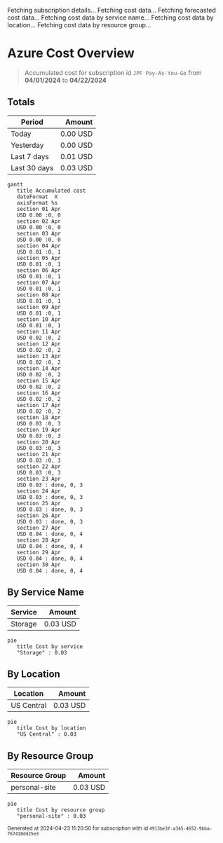 Fetching subscription details...
Fetching cost data...
Fetching forecasted cost data...
Fetching cost data by service name...
Fetching cost data by location...
Fetching cost data by resource group...
# Azure Cost Overview

> Accumulated cost for subscription id `JPF Pay-As-You-Go` from **04/01/2024** to **04/22/2024**

## Totals

|Period|Amount|
|---|---:|
|Today|0.00 USD|
|Yesterday|0.00 USD|
|Last 7 days|0.01 USD|
|Last 30 days|0.03 USD|

```mermaid
gantt
   title Accumulated cost
   dateFormat  X
   axisFormat %s
   section 01 Apr
   USD 0.00 :0, 0
   section 02 Apr
   USD 0.00 :0, 0
   section 03 Apr
   USD 0.00 :0, 0
   section 04 Apr
   USD 0.01 :0, 1
   section 05 Apr
   USD 0.01 :0, 1
   section 06 Apr
   USD 0.01 :0, 1
   section 07 Apr
   USD 0.01 :0, 1
   section 08 Apr
   USD 0.01 :0, 1
   section 09 Apr
   USD 0.01 :0, 1
   section 10 Apr
   USD 0.01 :0, 1
   section 11 Apr
   USD 0.02 :0, 2
   section 12 Apr
   USD 0.02 :0, 2
   section 13 Apr
   USD 0.02 :0, 2
   section 14 Apr
   USD 0.02 :0, 2
   section 15 Apr
   USD 0.02 :0, 2
   section 16 Apr
   USD 0.02 :0, 2
   section 17 Apr
   USD 0.02 :0, 2
   section 18 Apr
   USD 0.03 :0, 3
   section 19 Apr
   USD 0.03 :0, 3
   section 20 Apr
   USD 0.03 :0, 3
   section 21 Apr
   USD 0.03 :0, 3
   section 22 Apr
   USD 0.03 :0, 3
   section 23 Apr
   USD 0.03 : done, 0, 3
   section 24 Apr
   USD 0.03 : done, 0, 3
   section 25 Apr
   USD 0.03 : done, 0, 3
   section 26 Apr
   USD 0.03 : done, 0, 3
   section 27 Apr
   USD 0.04 : done, 0, 4
   section 28 Apr
   USD 0.04 : done, 0, 4
   section 29 Apr
   USD 0.04 : done, 0, 4
   section 30 Apr
   USD 0.04 : done, 0, 4
```

## By Service Name

|Service|Amount|
|---|---:|
|Storage|0.03 USD|

```mermaid
pie
   title Cost by service
   "Storage" : 0.03
```

## By Location

|Location|Amount|
|---|---:|
|US Central|0.03 USD|

```mermaid
pie
   title Cost by location
   "US Central" : 0.03
```

## By Resource Group

|Resource Group|Amount|
|---|---:|
|personal-site|0.03 USD|

```mermaid
pie
   title Cost by resource group
   "personal-site" : 0.03
```

<sup>Generated at 2024-04-23 11:20:50 for subscription with id `4913be3f-a345-4652-9bba-767418dd25e3`</sup>
